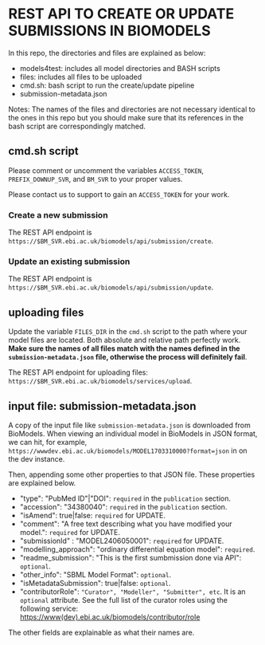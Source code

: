 # REST API TO CREATE OR UPDATE SUBMISSIONS IN BIOMODELS
In this repo, the directories and files are explained as below:

* models4test: includes all model directories and BASH scripts
* files: includes all files to be uploaded
* cmd.sh: bash script to run the create/update pipeline
* submission-metadata.json

Notes: The names of the files and directories are not necessary identical to the ones in this repo but you should make sure that its references in the bash script are correspondingly matched.

## cmd.sh script
Please comment or uncomment the variables `ACCESS_TOKEN`, `PREFIX_DOWNUP_SVR`, and `BM_SVR` to your proper values.

Please contact us to support to gain an `ACCESS_TOKEN` for your work.

### Create a new submission
The REST API endpoint is `https://$BM_SVR.ebi.ac.uk/biomodels/api/submission/create`.

### Update an existing submission
The REST API endpoint is  `https://$BM_SVR.ebi.ac.uk/biomodels/api/submission/update`.


## uploading files
Update the variable `FILES_DIR` in the `cmd.sh` script to the path where your model files are located. Both absolute and relative path perfectly work. <strong>Make sure the names of all files match with the names defined in the `submission-metadata.json` file, otherwise the process will definitely fail</strong>. 

The REST API endpoint for uploading files:
`https://$BM_SVR.ebi.ac.uk/biomodels/services/upload`. 

## input file: submission-metadata.json
A copy of the input file like `submission-metadata.json` is downloaded from BioModels. When viewing an individual model in BioModels in JSON format, we can hit, for example, `https://wwwdev.ebi.ac.uk/biomodels/MODEL1703310000?format=json` in on the dev instance.

Then, appending some other properties to that JSON file. These properties are explained below.

- "type": "PubMed ID"|"DOI": `required` in the `publication` section.
- "accession": "34380040": `required` in the `publication` section.
- "isAmend": true|false: `required` for UPDATE.
- "comment": "A free text describing what you have modified your model.": `required` for UPDATE.
- "submissionId" : "MODEL2406050001": `required` for UPDATE.
- "modelling_approach": "ordinary differential equation model": `required`.
- "readme_submission": "This is the first sumbmission done via API": `optional`.
- "other_info": "SBML Model Format": `optional`.
- "isMetadataSubmission": true|false: `optional`.
- "contributorRole": `"Curator", "Modeller", "Submitter", etc`. It is an `optional` attribute. See the full list of the curator roles using the following service: [https://www(dev).ebi.ac.uk/biomodels/contributor/role](https://www(dev).ebi.ac.uk/biomodels/contributor/role)

The other fields are explainable as what their names are.
